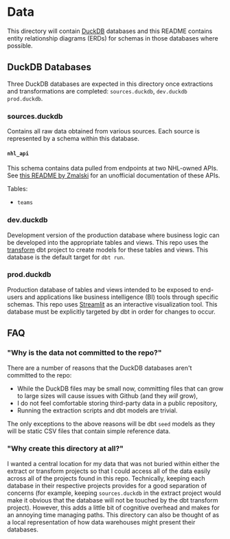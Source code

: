# Data

This directory will contain [DuckDB](https://duckdb.org/) databases and this README contains entity relationship diagrams (ERDs) for schemas in those databases where possible.

## DuckDB Databases

Three DuckDB databases are expected in this directory once extractions and transformations are completed: `sources.duckdb`, `dev.duckdb` `prod.duckdb`.

### sources.duckdb

Contains all raw data obtained from various sources. Each source is represented by a schema within this database.

#### `nhl_api`

This schema contains data pulled from endpoints at two NHL-owned APIs. See [this README by Zmalski](https://github.com/Zmalski/NHL-API-Reference/blob/main/README.md) for an unofficial documentation of these APIs.

Tables:

- `teams`

### dev.duckdb

Development version of the production database where business logic can be developed into the appropriate tables and views. This repo uses the [transform](../transform/README.md) dbt project to create models for these tables and views. This database is the default target for `dbt run`.

### prod.duckdb

Production database of tables and views intended to be exposed to end-users and applications like business intelligence (BI) tools through specific schemas. This repo uses [Streamlit](../streamlit/README.md) as an interactive visualization tool. This database must be explicitly targeted by dbt in order for changes to occur.

## FAQ

### "Why is the data not committed to the repo?"

There are a number of reasons that the DuckDB databases aren't committed to the repo:

- While the DuckDB files may be small now, committing files that can grow to large sizes will cause issues with Github (and they *will* grow),
- I do not feel comfortable storing third-party data in a public repository,
- Running the extraction scripts and dbt models are trivial.

The only exceptions to the above reasons will be dbt `seed` models as they will be static CSV files that contain simple reference data.

### "Why create this directory at all?"

I wanted a central location for my data that was not buried within either the extract or transform projects so that I could access all of the data easily across all of the projects found in this repo. Technically, keeping each database in their respective projects provides for a good separation of concerns (for example, keeping `sources.duckdb` in the extract project would make it obvious that the database will not be touched by the dbt transform project). However, this adds a little bit of cognitive overhead and makes for an annoying time managing paths. This directory can also be thought of as a local representation of how data warehouses might present their databases.
